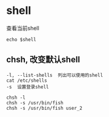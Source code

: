 # shell

查看当前shell
```
echo $shell
```

## chsh, 改变默认shell

```
-l, --list-shells  列出可以使用的shell
cat /etc/shells
-s  设置登录shell
```

```
chsh -l
chsh -s /usr/bin/fish
chsh -s /usr/bin/fish user_2
```

